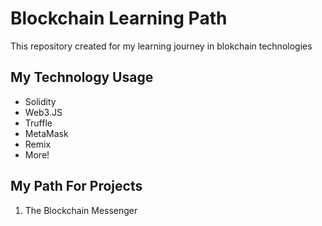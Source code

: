# Blockchain Learning Path
This repository created for my learning journey in blokchain technologies

## My Technology Usage
- Solidity
- Web3.JS
- Truffle
- MetaMask
- Remix
- More!

## My Path For Projects
1. The Blockchain Messenger
